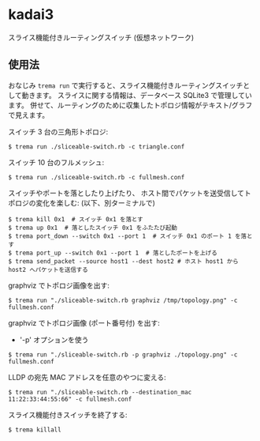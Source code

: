 kadai3
======

スライス機能付きルーティングスイッチ (仮想ネットワーク)

使用法
------

おなじみ `trema run` で実行すると、スライス機能付きルーティングスイッチとして動きます。
スライスに関する情報は、データベース SQLite3 で管理しています。
併せて、ルーティングのために収集したトポロジ情報がテキスト/グラフで見えます。

スイッチ 3 台の三角形トポロジ:

```shell
$ trema run ./sliceable-switch.rb -c triangle.conf
```

スイッチ 10 台のフルメッシュ:

```shell
$ trema run ./sliceable-switch.rb -c fullmesh.conf
```

スイッチやポートを落としたり上げたり、
ホスト間でパケットを送受信してトポロジの変化を楽しむ:
(以下、別ターミナルで)

```shell
$ trema kill 0x1  # スイッチ 0x1 を落とす
$ trema up 0x1  # 落としたスイッチ 0x1 をふたたび起動
$ trema port_down --switch 0x1 --port 1  # スイッチ 0x1 のポート 1 を落とす
$ trema port_up --switch 0x1 --port 1  # 落としたポートを上げる
$ trema send_packet --source host1 --dest host2 # ホスト host1 から host2 へパケットを送信する
```

graphviz でトポロジ画像を出す:

```shell
$ trema run "./sliceable-switch.rb graphviz /tmp/topology.png" -c fullmesh.conf
```

graphviz でトポロジ画像 (ポート番号付) を出す:

- '-p' オプションを使う

```shell
$ trema run "./sliceable-switch.rb -p graphviz ./topology.png" -c fullmesh.conf
```

LLDP の宛先 MAC アドレスを任意のやつに変える:

```shell
$ trema run "./sliceable-switch.rb --destination_mac 11:22:33:44:55:66" -c fullmesh.conf
```

スライス機能付きスイッチを終了する:

```shell
$ trema killall
```